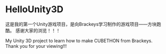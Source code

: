 # HelloUnity3D

这是我的第一个Unity游戏项目，是向Brackeys学习制作的游戏项目——方块跑酷。
感谢大家的浏览！！！

My Unity 3D project to learn how to make CUBETHON from Brackeys.
Thank you for your viewing!!!

